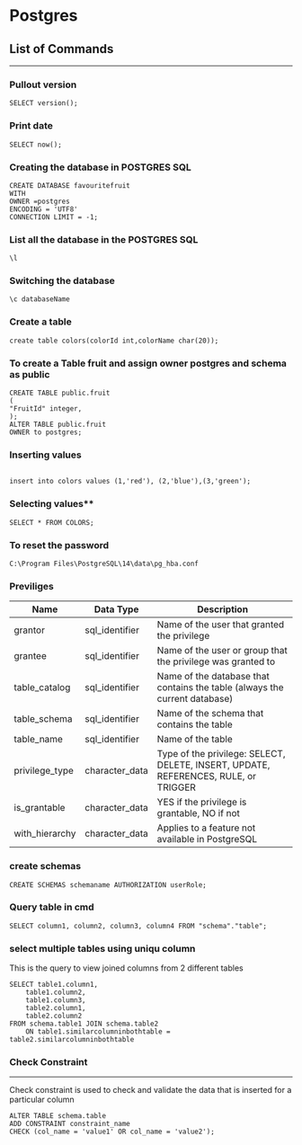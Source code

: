 
# Postgres

## List of Commands
***
### **Pullout version**
```
SELECT version();
```
### **Print date**
```
SELECT now();
```
### Creating the database in POSTGRES SQL
```
CREATE DATABASE favouritefruit
WITH 
OWNER =postgres
ENCODING = 'UTF8'
CONNECTION LIMIT = -1;

```
### List all the database in the POSTGRES SQL
```
\l
```
### Switching the database
```
\c databaseName
```
### Create a table 
```
create table colors(colorId int,colorName char(20));
```
### To create a Table fruit and assign owner postgres and schema as public
```
CREATE TABLE public.fruit
(
"FruitId" integer,
);
ALTER TABLE public.fruit
OWNER to postgres;
```
### **Inserting values**
```

insert into colors values (1,'red'), (2,'blue'),(3,'green');
```
### Selecting values**
```
SELECT * FROM COLORS;
```
### To reset the password
```
C:\Program Files\PostgreSQL\14\data\pg_hba.conf
```

### Previliges

| Name | Data Type | Description|
| --- | --- | --- |
| grantor | sql_identifier | Name of the user that granted the privilege |
| grantee	| sql_identifier	| Name of the user or group that the privilege was granted to |
| table_catalog |	sql_identifier |	Name of the database that contains the table (always the current database) |
| table_schema |	sql_identifier |	Name of the schema that contains the table |
| table_name |	sql_identifier |	Name of the table |
| privilege_type | 	character_data |	Type of the privilege: SELECT, DELETE, INSERT, UPDATE, REFERENCES, RULE, or TRIGGER |
| is_grantable	| character_data |	YES if the privilege is grantable, NO if not |
| with_hierarchy	| character_data |	Applies to a feature not available in PostgreSQL |

### create schemas

```
CREATE SCHEMAS schemaname AUTHORIZATION userRole;

```

### Query table in cmd
```
SELECT column1, column2, column3, column4 FROM "schema"."table";
```

### select multiple tables using uniqu column
This is the query to view joined columns from 2 different tables 
```
SELECT table1.column1,
	table1.column2,
	table1.column3,
	table2.column1,
	table2.column2
FROM schema.table1 JOIN schema.table2
	ON table1.similarcolumninbothtable = table2.similarcolumninbothtable
```

### Check Constraint
***
Check constraint is used to check and validate the data that is inserted for a particular column
```
ALTER TABLE schema.table
ADD CONSTRAINT constraint_name 
CHECK (col_name = 'value1' OR col_name = 'value2');
```

